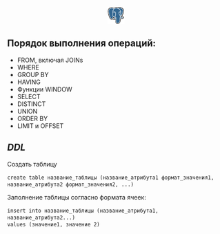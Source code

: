 <div>
  <p align='Center'>
  <a href ="https://stepik.org/course/63054/syllabus">
  <img src="https://github.com/devicons/devicon/blob/master/icons/postgresql/postgresql-original.svg" width="40px"/>
   </p>
   </a>
    </div>                                                                                                                           


                                                   
## Порядок выполнения операций:

- FROM, включая JOINs
- WHERE
- GROUP BY
- HAVING
- Функции WINDOW
- SELECT
- DISTINCT
- UNION
- ORDER BY
- LIMIT и OFFSET
                                                                          
## _DDL_
Создать таблицу
```
create table название_таблицы (название_атрибута1 формат_значения1, название_атрибута2 формат_значения2, ...)
```
Заполнение таблицы согласно формата ячеек:
```
insert into название_таблицы (название_атрибута1, название_атрибута2...)
values (значение1, значение 2)
```
